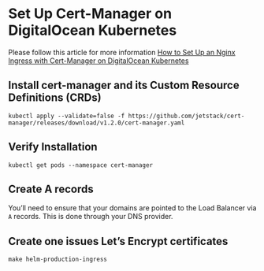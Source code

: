 # Set Up Cert-Manager on DigitalOcean Kubernetes

Please follow this article for more information [How to Set Up an Nginx Ingress with Cert-Manager on DigitalOcean Kubernetes](https://www.digitalocean.com/community/tutorials/how-to-set-up-an-nginx-ingress-with-cert-manager-on-digitalocean-kubernetes)

## Install cert-manager and its Custom Resource Definitions (CRDs)

```
kubectl apply --validate=false -f https://github.com/jetstack/cert-manager/releases/download/v1.2.0/cert-manager.yaml
```

## Verify Installation

```
kubectl get pods --namespace cert-manager
```

## Create A records

You’ll need to ensure that your domains are pointed to the Load Balancer via `A` records. This is done through your DNS provider.

## Create one issues Let’s Encrypt certificates

```
make helm-production-ingress
```
